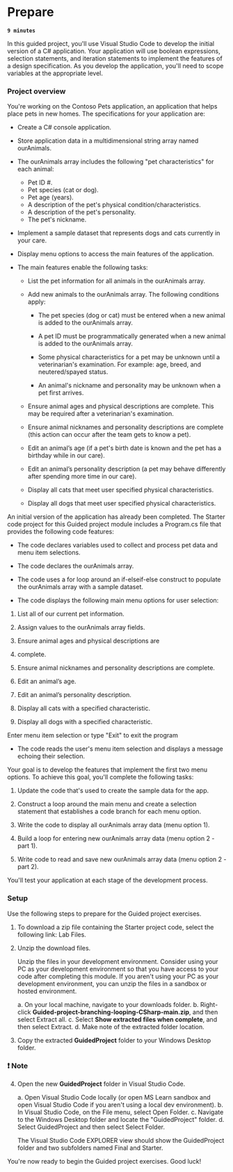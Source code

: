 # Prepare

**`9 minutes`**

In this guided project, you'll use Visual Studio Code to develop the initial version of a C# application. Your application will use boolean expressions, selection statements, and iteration statements to implement the features of a design specification. As you develop the application, you'll need to scope variables at the appropriate level.

### Project overview

You're working on the Contoso Pets application, an application that helps place pets in new homes. The specifications for your application are:

- Create a C# console application.

- Store application data in a multidimensional string array named ourAnimals.

- The ourAnimals array includes the following "pet characteristics" for each animal:

    - Pet ID #.
    - Pet species (cat or dog).
    - Pet age (years).
    - A description of the pet's physical condition/characteristics.
    - A description of the pet's personality.
    - The pet's nickname.

- Implement a sample dataset that represents dogs and cats currently in your care.

- Display menu options to access the main features of the application.

- The main features enable the following tasks:

    - List the pet information for all animals in the ourAnimals array.

    - Add new animals to the ourAnimals array. The following conditions apply:


        - The pet species (dog or cat) must be entered when a new animal is added to the ourAnimals array.

        - A pet ID must be programmatically generated when a new animal is added to the ourAnimals array.

        - Some physical characteristics for a pet may be unknown until a veterinarian's examination. For example: age, breed, and neutered/spayed status.

        - An animal's nickname and personality may be unknown when a pet first arrives.

    - Ensure animal ages and physical descriptions are complete. This may be required after a veterinarian's examination.

    - Ensure animal nicknames and personality descriptions are complete (this action can occur after the team gets to know a pet).

    - Edit an animal’s age (if a pet's birth date is known and the pet has a birthday while in our care).

    - Edit an animal’s personality description (a pet may behave differently after spending more time in our care).

    - Display all cats that meet user specified physical characteristics.

    - Display all dogs that meet user specified physical characteristics.

An initial version of the application has already been completed. The Starter code project for this Guided project module includes a Program.cs file that provides the following code features:

- The code declares variables used to collect and process pet data and menu item selections.

- The code declares the ourAnimals array.

- The code uses a for loop around an if-elseif-else construct to populate the ourAnimals array with a sample dataset.

- The code displays the following main menu options for user selection:

1. List all of our current pet information.

2. Assign values to the ourAnimals array fields.

3. Ensure animal ages and physical descriptions are 
4. complete.

5. Ensure animal nicknames and personality descriptions are complete.

6. Edit an animal’s age.

7. Edit an animal’s personality description.

8. Display all cats with a specified characteristic.

9. Display all dogs with a specified characteristic.

Enter menu item selection or type "Exit" to exit the program

- The code reads the user's menu item selection and displays a message echoing their selection.

Your goal is to develop the features that implement the first two menu options. To achieve this goal, you'll complete the following tasks:

1. Update the code that's used to create the sample data for the app.

2. Construct a loop around the main menu and create a selection statement that establishes a code branch for each menu option.

3. Write the code to display all ourAnimals array data (menu option 1).

4. Build a loop for entering new ourAnimals array data (menu option 2 - part 1).

5. Write code to read and save new ourAnimals array data (menu option 2 - part 2).

You'll test your application at each stage of the development process.

### Setup

Use the following steps to prepare for the Guided project exercises.

1. To download a zip file containing the Starter project code, select the following link: Lab Files.

2. Unzip the download files.

    Unzip the files in your development environment. Consider using your PC as your development environment so that you have access to your code after completing this module. If you aren't using your PC as your development environment, you can unzip the files in a sandbox or hosted environment.

    a. On your local machine, navigate to your downloads folder.
    b. Right-click **Guided-project-branching-looping-CSharp-main.zip**, and then select Extract all.
    c. Select **Show extracted files when complete**, and then select Extract.
    d. Make note of the extracted folder location.

3. Copy the extracted **GuidedProject** folder to your Windows Desktop folder.

### ❗ Note

4. Open the new **GuidedProject** folder in Visual Studio Code.

    a. Open Visual Studio Code locally (or open MS Learn sandbox and open Visual Studio Code if you aren't using a local dev environment).
    b. In Visual Studio Code, on the File menu, select Open Folder.
    c. Navigate to the Windows Desktop folder and locate the "GuidedProject" folder.
    d. Select GuidedProject and then select Select Folder.

    The Visual Studio Code EXPLORER view should show the GuidedProject folder and two subfolders named Final and Starter.

You're now ready to begin the Guided project exercises. Good luck!